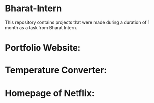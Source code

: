 # Bharat-Intern

This repository contains projects that were made during a duration of 1 month as a task from Bharat Intern.
# Portfolio Website:
# Temperature Converter:
# Homepage of Netflix:
